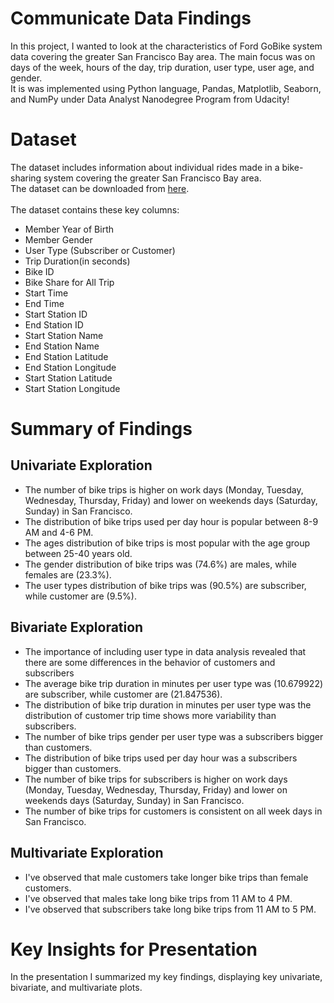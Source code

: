 # Communicate Data Findings
In this project, I wanted to look at the characteristics of Ford GoBike system data covering the greater San Francisco Bay area. The main focus was on days of the week, hours of the day, trip duration, user type, user age, and gender.
<br/>
It is was implemented using Python language, Pandas, Matplotlib, Seaborn, and NumPy under Data Analyst Nanodegree Program from Udacity!

# Dataset
The dataset includes information about individual rides made in a bike-sharing system covering the greater San Francisco Bay area.
<br/>
The dataset can be downloaded from [here](https://video.udacity-data.com/topher/2020/October/5f91cf38_201902-fordgobike-tripdata/201902-fordgobike-tripdata.csv).
<br/><br/>
The dataset contains these key columns:
- Member Year of Birth
- Member Gender
- User Type (Subscriber or Customer)
- Trip Duration(in seconds)
- Bike ID
- Bike Share for All Trip
- Start Time
- End Time
- Start Station ID
- End Station ID
- Start Station Name
- End Station Name
- End Station Latitude
- End Station Longitude
- Start Station Latitude
- Start Station Longitude


# Summary of Findings

## Univariate Exploration
- The number of bike trips is higher on work days (Monday, Tuesday, Wednesday, Thursday, Friday) and lower on weekends days (Saturday, Sunday) in San Francisco.
- The distribution of bike trips used per day hour is popular between 8-9 AM and 4-6 PM.
- The ages distribution of bike trips is most popular with the age group between 25-40 years old.
- The gender distribution of bike trips was (74.6%) are males, while females are (23.3%).
- The user types distribution of bike trips was (90.5%) are subscriber, while customer are (9.5%).

## Bivariate Exploration
- The importance of including user type in data analysis revealed that there are some differences in the behavior of customers and subscribers
- The average bike trip duration in minutes per user type was (10.679922) are subscriber, while customer are (21.847536).
- The distribution of bike trip duration in minutes per user type was the distribution of customer trip time shows more variability than subscribers.
- The number of bike trips gender per user type was a subscribers bigger than customers.
- The distribution of bike trips used per day hour was a subscribers bigger than customers.
- The number of bike trips for subscribers is higher on work days (Monday, Tuesday, Wednesday, Thursday, Friday) and lower on weekends days (Saturday, Sunday) in San Francisco.
- The number of bike trips for customers is consistent on all week days in San Francisco.

## Multivariate Exploration
- I've observed that male customers take longer bike trips than female customers.
- I've observed that males take long bike trips from 11 AM to 4 PM.
- I've observed that subscribers take long bike trips from 11 AM to 5 PM.

# Key Insights for Presentation 
In the presentation I summarized my key findings, displaying key univariate, bivariate, and multivariate plots. 
